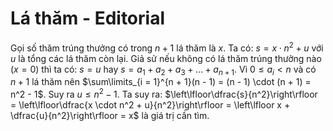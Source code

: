 # Lá thăm - Editorial

Gọi số thăm trúng thưởng có trong $n + 1$ lá thăm là $x$. Ta có: $s = x \cdot n^2 + u$ với $u$ là tổng các lá thăm còn lại.
Giả sử nếu không có lá thăm trúng thưởng nào ($x = 0$) thì ta có: $s = u$ hay $s = a_1 + a_2 + a_3 + \dots + a_{n + 1}$. Vì $0 \le a_i < n$ và có $n + 1$ lá thăm nên $\sum\limits_{i = 1}^{n + 1}(n - 1) = (n - 1) \cdot (n + 1) = n^2 - 1$. Suy ra $u \le n^2 - 1$.
Ta suy ra: $\left\lfloor\dfrac{s}{n^2}\right\rfloor = \left\lfloor\dfrac{x \cdot n^2 + u}{n^2}\right\rfloor = \left\lfloor x + \dfrac{u}{n^2}\right\rfloor = x$ là giá trị cần tìm.
